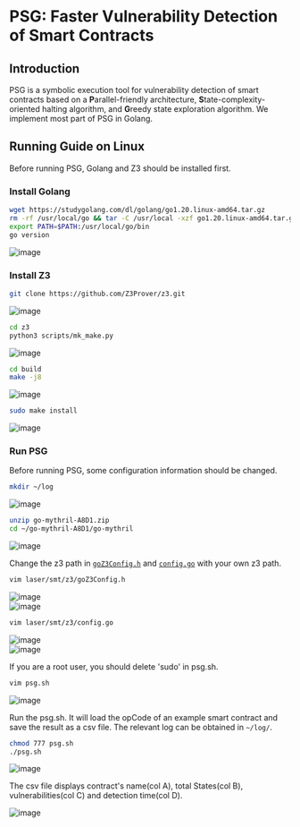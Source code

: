 # PSG: Faster Vulnerability Detection of Smart Contracts
## Introduction
PSG is a symbolic execution tool for vulnerability detection of smart contracts based on a **P**arallel-friendly architecture, **S**tate-complexity-oriented halting algorithm, and **G**reedy state exploration algorithm.
We implement most part of PSG in Golang.
## Running Guide on Linux
Before running PSG, Golang and Z3 should be installed first.  
### Install Golang
```bash
wget https://studygolang.com/dl/golang/go1.20.linux-amd64.tar.gz
rm -rf /usr/local/go && tar -C /usr/local -xzf go1.20.linux-amd64.tar.gz
export PATH=$PATH:/usr/local/go/bin
go version
```
![image](./png/1_installGolang.png)
### Install Z3
```bash
git clone https://github.com/Z3Prover/z3.git
```
![image](./png/2_installZ3.png)
```bash
cd z3
python3 scripts/mk_make.py
```
![image](./png/3_installZ3.png)
```bash
cd build
make -j8
```
![image](./png/4_installZ3.png)
```bash
sudo make install
```
![image](./png/5_installZ3.png)
### Run PSG
Before running PSG, some configuration information should be changed.
```bash
mkdir ~/log
```
![image](./png/6_pdd.png)
```bash
unzip go-mythril-A8D1.zip
cd ~/go-mythril-A8D1/go-mythril
```
![image](./png/7_pdd.png)  

Change the z3 path in [``goZ3Config.h``](laser/smt/z3/goZ3Config.h) and [``config.go``](laser/smt/z3/config.go) with your own z3 path.
```bash
vim laser/smt/z3/goZ3Config.h
```
![image](./png/8_pdd.png)  
![image](./png/9_pdd.png)
```bash
vim laser/smt/z3/config.go
```
![image](./png/10_pdd.png)  
![image](./png/11_pdd.png)  

If you are a root user, you should delete 'sudo' in psg.sh.
```bash
vim psg.sh
```
![image](./png/12_pdd.png)  

Run the psg.sh. It will load the opCode of an example smart contract and save the result as a csv file. The relevant log can be obtained in `~/log/`.
```bash
chmod 777 psg.sh
./psg.sh
```
![image](./png/13_pdd.png)  

The csv file displays contract's name(col A), total States(col B), vulnerabilities(col C) and detection time(col D).  

![image](./png/14_result.png) 



